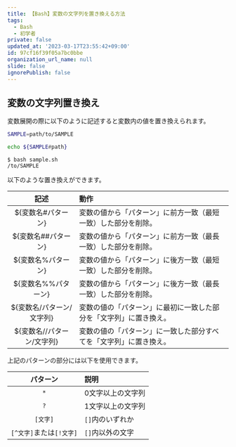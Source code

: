 ```yaml
---
title: 【Bash】変数の文字列を置き換える方法
tags:
  - Bash
  - 初学者
private: false
updated_at: '2023-03-17T23:55:42+09:00'
id: 97cf16f39f05a7bc0bbe
organization_url_name: null
slide: false
ignorePublish: false
---
```

## 変数の文字列置き換え

変数展開の際に以下のように記述すると変数内の値を置き換えられます。  

```sample.sh
SAMPLE=path/to/SAMPLE

echo ${SAMPLE#path}

```

```terminal
$ bash sample.sh
/to/SAMPLE
```

以下のような置き換えができます。 

|            記述            | 動作                                                               |
| :------------------------: | :----------------------------------------------------------------- |
|     ${変数名#パターン}     | 変数の値から「パターン」に前方一致（最短一致）した部分を削除。     |
|    ${変数名##パターン}     | 変数の値から「パターン」に前方一致（最長一致）した部分を削除。     |
|     ${変数名%パターン}     | 変数の値から「パターン」に後方一致（最短一致）した部分を削除。     |
|    ${変数名%%パターン}     | 変数の値から「パターン」に後方一致（最長一致）した部分を削除。     |
| ${変数名/パターン/文字列}  | 変数の値の「パターン」に最初に一致した部分を「文字列」に置き換え。 |
| ${変数名//パターン/文字列} | 変数の値の「パターン」に一致した部分すべてを「文字列」に置き換え。 |

上記のパターンの部分には以下を使用できます。  

|         パターン         | 説明              |
| :----------------------: | :---------------- |
|           `*`            | 0文字以上の文字列 |
|           `?`            | 1文字以上の文字列 |
|         `[文字]`         | `[]`内のいずれか  |
| `[^文字]`または`[!文字]` | `[]`内以外の文字  |
